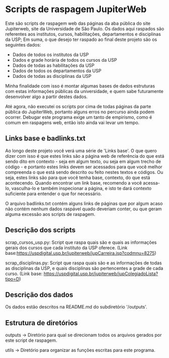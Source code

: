 # Scripts de raspagem JupiterWeb

  Este são scripts de raspagem web das páginas da aba pública do site Jupiterweb, site da Universidade de São Paulo. Os dados aqui raspados são referentes aos institutos, cursos, habilitações, departamentos e disciplinas da USP; Em suma, o que desejo ter raspado ao final deste projeto são os seguintes dados:
  - Dados de todos os institutos da USP 
  - Dados e grade horária de todos os cursos da USP 
  - Dados de todas as habilitações da USP
  - Dados de todos os departamentos da USP
  - Dados de todas as disciplinas da USP

  Minha finalidade com isso é montar algumas bases de dados estruturas com estas informações públicas da universidade, e quem sabe futuramente desenvolver algo a partir destes dados.

  Até agora, não executei os scripts por cima de todas páginas da parte pública do JupiterWeb, portanto alguns erros no percurso ainda podem ocorrer. Debugar este programa exige um tanto de empirismo, como é comum em raspagens web, então isto ainda vai levar um tempo.

## Links base e badlinks.txt

  Ao longo deste projeto você verá uma série de 'Links base'. O que quero dizer com isso é que estes links são a página web de referência do que está sendo dito em contexto - seja em algum texto, ou seja em algum trecho de código - e portanto estes links devem ser acessados para que você melhor compreenda o que está sendo descrito ou feito nestes textos e códigos. Ou seja, estes links são para que você tenha base, contexto, do que está acontecendo. Quando encontrar um link base, recomendo a você acessa-lo, vasculha-lo e também inspecionar a página, e isto te dará contexto suficiente para entender o que for necessário.

  O arquivo badlinks.txt contém alguns links de páginas que por algum acaso não contém nenhum dados raspável quado deveriam conter, ou que geram alguma excessão aos scripts de raspagem.
     
## Descrição dos scripts
  
  scrap_cursos_usp.py: Script que raspa quais são e quais as informações gerais dos cursos que cada instituto da USP oferece.
  (Link base:https://uspdigital.usp.br/jupiterweb/jupCarreira.jsp?codmnu=8275)
        
  scrap_disciplinas.py: Script que raspa quais são e as informações de todas as disciplinas da USP, e quais disciplinas são pertencentes a grade de cada curso.
  (Link base: https://uspdigital.usp.br/jupiterweb/jupColegiadoLista?tipo=D)

## Descrição dos dados

  Os dados estão descritos na README.md do subdiretório '/outputs'.

## Estrutura de diretórios
    
  outputs -> Diretório para qual se direcionam todos os arquivos gerados por este script de raspagem.
    
  utils -> Diretório para organizar as funções escritas para este programa.
